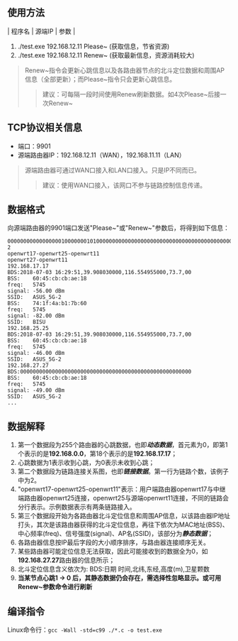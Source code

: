 ## 使用方法
|  程序名  |    源端IP   |   参数  |

1.  ./test.exe 192.168.12.11 Please~ (获取信息，节省资源)
2.  ./test.exe 192.168.12.11 Renew~ (获取最新信息，资源消耗较大)

> Renew~指令会更新心跳信息以及各路由器节点的北斗定位数据和周围AP信息（全部更新）；而Please~指令只会更新心跳信息。
>> 建议：可每隔一段时间使用Renew刷新数据。如4次Please~后接一次Renew~

## TCP协议相关信息
- 端口：9901 
- 源端路由器IP：192.168.12.11（WAN），192.168.11.11（LAN）
> 源端路由器可通过WAN口接入和LAN口接入。只是IP不同而已。
> > 建议：使用WAN口接入，该网口不参与链路控制信息传递。

## 数据格式
 向源端路由器的9901端口发送"Please~"或"Renew~"参数后，将得到如下信息：

    000000000000000001000000010100000000000000000000000000000000000000000000000000000000000000000000000000000000000000000000000000000000000000000000000000000000000000000000000000000000000000000000000000000000000000000000000000000000000000000000000000000000000
	2
	openwrt17-openwrt25-openwrt11
	openwrt27-openwrt11
    192.168.17.17
	BDS:2018-07-03 16:29:51,39.908030000,116.554955000,73.7,00
    BSS:    60:45:cb:cb:ae:18
    freq:   5745
    signal: -56.00 dBm
    SSID:   ASUS_5G-2
    BSS:    74:1f:4a:b1:7b:60
    freq:   5745
    signal: -82.00 dBm
    SSID:   BISU
    192.168.25.25
	BDS:2018-07-03 16:29:51,39.908030000,116.554955000,73.7,00
    BSS:    60:45:cb:cb:ae:18
    freq:   5745
    signal: -46.00 dBm
    SSID:   ASUS_5G-2
    192.168.27.27
	BDS:000000000000000000000000000000000000000000000000000000
    BSS:    60:45:cb:cb:ae:18
    freq:   5745
    signal: -49.00 dBm
    SSID:   ASUS_5G-2
    ...

## 数据解释
1. 第一个数据段为255个路由器的心跳数据，也即***动态数据***，首元素为0，即第1个表示的是**192.168.0.0**，第18个表示的是**192.168.17.17**；
2. 心跳数据为1表示收到心跳，为0表示未收到心跳；
3. 第二个数据段为链路连接关系图，也即***链接数据***。第一行为链路个数，该例子中为2。
4. "openwrt17-openwrt25-openwrt11"表示：用户端路由器openwrt17与中继端路由器openwrt25连接，openwrt25与源端openwrt11连接，不同的链路会分行表示。示例数据表示有两条链路接入。
5. 第三个数据段开始为各路由器北斗定位信息和周围AP信息，以该路由器IP地址打头，其次是该路由器获得的北斗定位信息，再往下依次为MAC地址(BSS)、中心频率(freq)、信号强度(signal)、AP名(SSID)，该部分为***静态数据***；
6. 各路由器信息按IP最后字段的大小顺序排序，与路由器连接顺序无关。
7. 某些路由器可能定位信息无法获取，因此可能接收到的数据全为0，如**192.168.27.27**路由器的信息所示；
8. 北斗定位信息含义依次为: BDS:日期 时间,北纬,东经,高度(m),卫星颗数
9. **当某节点心跳1 -> 0 后，其静态数据仍会存在，需选择性忽略显示。或可用Renew~参数命令进行刷新**

## 编译指令
Linux命令行：`gcc -Wall -std=c99 ./*.c -o test.exe`